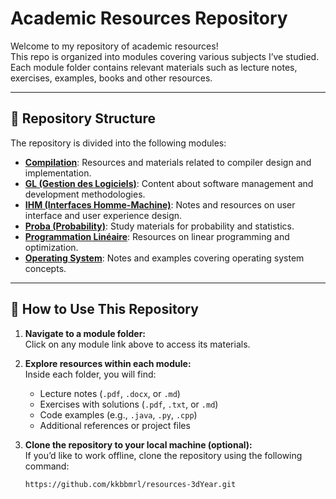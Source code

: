 # Academic Resources Repository

Welcome to my repository of academic resources!  
This repo is organized into modules covering various subjects I’ve studied. Each module folder contains relevant materials such as lecture notes, exercises, examples, books  and other resources.

---

## 📂 Repository Structure

The repository is divided into the following modules:

- [**Compilation**](./Compilation ): Resources and materials related to compiler design and implementation.
- [**GL (Gestion des Logiciels)**](./GL): Content about software management and development methodologies.
- [**IHM (Interfaces Homme-Machine)**](./IHM): Notes and resources on user interface and user experience design.
- [**Proba (Probability)**](./Proba): Study materials for probability and statistics.
- [**Programmation Linéaire**](./Programmation-Lineaire): Resources on linear programming and optimization.
- [**Operating System**](./Operating-System): Notes and examples covering operating system concepts.

---

## 🚀 How to Use This Repository

1. **Navigate to a module folder:**  
   Click on any module link above to access its materials.

2. **Explore resources within each module:**  
   Inside each folder, you will find:
   - Lecture notes (`.pdf`, `.docx`, or `.md`)
   - Exercises with solutions (`.pdf`, `.txt`, or `.md`)
   - Code examples (e.g., `.java`, `.py`, `.cpp`)
   - Additional references or project files

3. **Clone the repository to your local machine (optional):**  
   If you’d like to work offline, clone the repository using the following command:
   ```bash
   https://github.com/kkbbmrl/resources-3dYear.git
   
